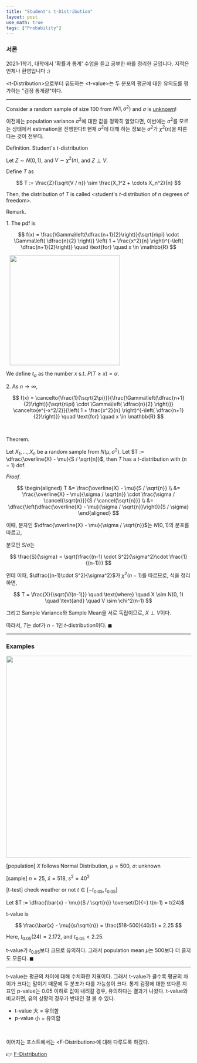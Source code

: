 ```yaml
---
title: "Student's t-Distribution"
layout: post
use_math: true
tags: ["Probability"]
---
```


### 서론
2021-1학기, 대학에서 '확률과 통계' 수업을 듣고 공부한 바를 정리한 글입니다. 지적은 언제나 환영입니다 :)

\<t-Distribution\>으로부터 유도하는 \<t-value\>는 두 분포의 평균에 대한 유의도를 평가하는 "검정 통계량"이다.

<hr/>

Consider a random sample of size 100 from $N(1, \sigma^2)$ and $\sigma$ is <u>unknown</u>!

이전에는 population variance $\sigma^2$에 대한 값을 정확히 알았다면, 이번에는 $\sigma^2$를 모르는 상태에서 estimation을 진행한다!! 현재 $\sigma^2$에 대해 하는 정보는 $\sigma^2$가 $\chi^2(n)$을 따른다는 것이 전부다.

<span class="statement-title">Definition.</span> Student's $t$-distribution<br>

Let $Z \sim N(0, 1)$, and $V \sim \chi^2(n)$, and $Z \perp V$.

Define $T$ as

$$
T := \frac{Z}{\sqrt{V / n}} \sim \frac{X_1^2 + \cdots X_n^2}{n}
$$

Then, the distribution of $T$ is called \<student's $t$-distribution of $n$ degrees of freedom\>.

<span class="statement-title">Remark.</span><br>

1\. The pdf is 

$$
f(x) = \frac{\Gamma\left(\dfrac{n+1}{2}\right)}{\sqrt{n\pi} \cdot \Gamma\left( \dfrac{n}{2} \right)} \left( 1 + \frac{x^2}{n} \right)^{-\left( \dfrac{n+1}{2}\right)} \quad \text{for} \quad x \in \mathbb{R}
$$

<div class="img-wrapper" style="margin: 10px">
<img src="https://media.geeksforgeeks.org/wp-content/uploads/20200525113955/f126.png" height="300px">
</div>

We define $t_\alpha$ as the number $x$ s.t. $P(T \ge x) = \alpha$.


2\. As $n \rightarrow \infty$, 

$$
f(x) = \cancelto{\frac{1}{\sqrt{2\pi}}}{\frac{\Gamma\left(\dfrac{n+1}{2}\right)}{\sqrt{n\pi} \cdot \Gamma\left( \dfrac{n}{2} \right)}} \cancelto{e^{-x^2/2}}{\left( 1 + \frac{x^2}{n} \right)^{-\left( \dfrac{n+1}{2}\right)}} \quad \text{for} \quad x \in \mathbb{R}
$$

<br/>

<span class="statement-title">Theorem.</span><br>

Let $X_1, \dots, X_n$ be a random sample from $N(\mu, \sigma^2)$. Let $T := \dfrac{\overline{X} - \mu}{S / \sqrt{n}}$, then $T$ has a $t$-distribution with $(n-1)$ dof.

<span class="statement-title">*Proof*.</span><br>

<div class="math-statement" markdown="1">

$$
\begin{aligned}
T &= \frac{\overline{X} - \mu}{S / \sqrt{n}} \\
  &= \frac{\overline{X} - \mu}{\sigma / \sqrt{n}} \cdot \frac{\sigma / \cancel{\sqrt{n}}}{S / \cancel{\sqrt{n}}} \\
  &= \dfrac{\left(\dfrac{\overline{X} - \mu}{\sigma / \sqrt{n}}\right)}{S / \sigma}
\end{aligned}
$$

이때, 분자인 $\dfrac{\overline{X} - \mu}{\sigma / \sqrt{n}}$는 $N(0, 1)$의 분포를 따르고, 

분모인 $S / \sigma$는

$$
\frac{S}{\sigma} = \sqrt{\frac{(n-1) \cdot S^2}{\sigma^2}\cdot \frac{1}{(n-1)}}
$$

인데 이때, $\dfrac{(n-1)\cdot S^2}{\sigma^2}$가 $\chi^2(n-1)$를 따르므로, 식을 정리하면,

$$
T = \frac{X}{\sqrt{V/(n-1)}} \quad \text{where} \quad X \sim N(0, 1) \quad \text{and} \quad V \sim \chi^2(n-1)
$$

그리고 Sample Variance와 Sample Mean을 서로 독립이므로, $X \perp V$이다.

따라서, $T$는 dof가 $n-1$인 $t$-distribution이다. $\blacksquare$

</div>

<hr/>

### Examples

<div class="img-wrapper">
<img src= "{{"/images/probability-and-statistics/t-distributon-example-1.png" | relative_url }}" width=550>
</div>

<div class="math-statement" markdown="1">

[population] $X$ follows Normal Distribution, $\mu = 500$, $\sigma$: unknown

[sample] $n=25$, $\bar{x} = 518$, $s^2 = 40^2$

[t-test] check weather or not $t \in [-t_{0.05}, t_{0.05}]$

Let $T := \dfrac{\bar{x} - \mu}{S / \sqrt{n}} \overset{D}{=} t(n-1) = t(24)$

t-value is 

$$
\frac{\bar{x} - \mu}{s/\sqrt{n}} = \frac{518-500}{40/5} = 2.25
$$

Here, $t_{0.05}(24) = 2.172$, and $t_{0.05} < 2.25$.

t-value가 $t_{0.05}$보다 크므로 유의하다. 그래서 population mean $\mu$는 500보다 더 클지도 모른다. $\blacksquare$

</div>

<hr/>

t-value는 평균의 차이에 대해 수치화한 지표이다. 그래서 t-value가 클수록 평균의 차이가 크다는 말이기 때문에 두 분포가 다를 가능성이 크다. 통계 검정에 대한 또다른 지표인 p-value는 0.05 이하로 값이 내려갈 경우, 유의하다는 결과가 나왔다. t-value와 비교하면, 유의 상황의 경우가 반대인 걸 볼 수 있다.

- t-value 大 = 유의함
- p-value 小 = 유의함

<br/>

이어지는 포스트에서는 \<F-Distribution\>에 대해 다루도록 하겠다.

👉 [F-Distribution]()
